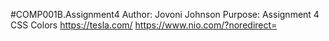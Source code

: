 #COMP001B.Assignment4
Author: Jovoni Johnson
Purpose: Assignment 4 CSS Colors
https://tesla.com/
https://www.nio.com/?noredirect=